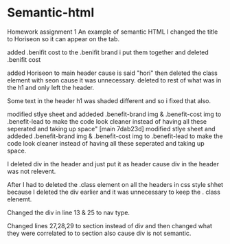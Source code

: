 # Semantic-html
Homework assignment 1 
An example of semantic HTML
I changed the title to Horiseon so it can appear on the tab.

added .benifit cost to the .benifit brand i put them together and deleted .benifit cost

added Horiseon to main header cause is said "hori"
then deleted the class element with seon cause it was unnecessary.
deleted to rest of what was in the h1 and only left the header.

Some text in the header h1 was shaded different and so i fixed that also.

modified stlye sheet and addeded .benefit-brand img & .benefit-cost img to .benefit-lead to  make the code look cleaner instead of having all these seperated and taking up space" 
[main 7dab23d] modified stlye sheet and addeded .benefit-brand img & .benefit-cost img to .benefit-lead to  make the code look cleaner instead of having all these seperated and taking up space.

I deleted div in the header and just put it as header cause div in the header was not relevent.

After I had to deleted the .class element on all the headers in css style shhet because I deleted the div earlier and it was unnecessary to keep the . class elenemt.

Changed the div in line 13 & 25 to nav type.

Changed lines 27,28,29 to section instead of div and then changed what they were correlated to to section also cause div is not semantic.



